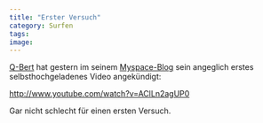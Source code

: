 ```yaml
---
title: "Erster Versuch"
category: Surfen
tags: 
image: 
---
```


[Q-Bert](http://www.myspace.com/djqbert) hat gestern im seinem [Myspace-Blog](http://blog.myspace.com/index.cfm?fuseaction=blog.view&friendID=116553&blogID=394565918) sein angeglich erstes selbsthochgeladenes Video angekündigt:  

  

<http://www.youtube.com/watch?v=AClLn2agUP0>  

  

Gar nicht schlecht für einen ersten Versuch.